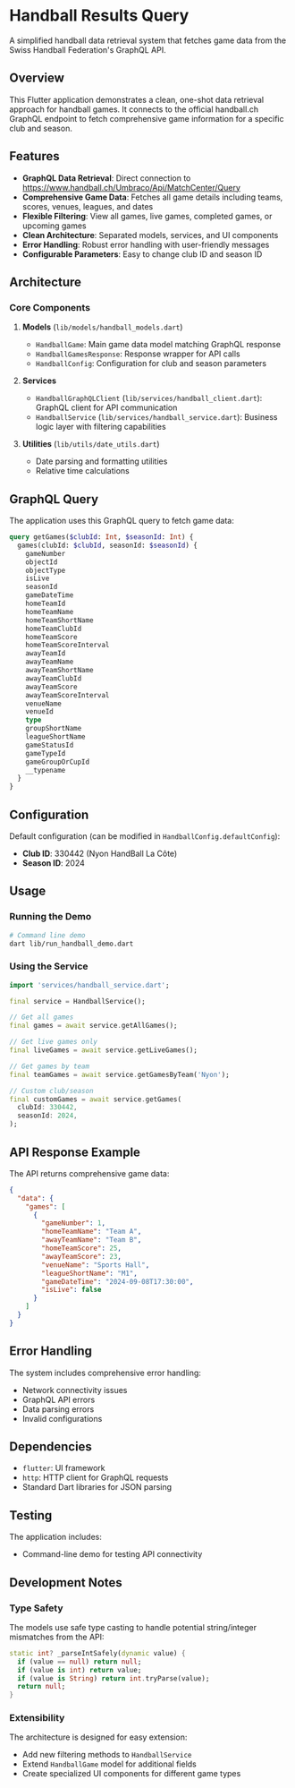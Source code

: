 # Handball Results Query

A simplified handball data retrieval system that fetches game data from the Swiss Handball Federation's GraphQL API.

## Overview

This Flutter application demonstrates a clean, one-shot data retrieval approach for handball games. It connects to the official handball.ch GraphQL endpoint to fetch comprehensive game information for a specific club and season.

## Features

- **GraphQL Data Retrieval**: Direct connection to https://www.handball.ch/Umbraco/Api/MatchCenter/Query
- **Comprehensive Game Data**: Fetches all game details including teams, scores, venues, leagues, and dates
- **Flexible Filtering**: View all games, live games, completed games, or upcoming games
- **Clean Architecture**: Separated models, services, and UI components
- **Error Handling**: Robust error handling with user-friendly messages
- **Configurable Parameters**: Easy to change club ID and season ID

## Architecture

### Core Components

1. **Models** (`lib/models/handball_models.dart`)
   - `HandballGame`: Main game data model matching GraphQL response
   - `HandballGamesResponse`: Response wrapper for API calls
   - `HandballConfig`: Configuration for club and season parameters

2. **Services**
   - `HandballGraphQLClient` (`lib/services/handball_client.dart`): GraphQL client for API communication
   - `HandballService` (`lib/services/handball_service.dart`): Business logic layer with filtering capabilities

4. **Utilities** (`lib/utils/date_utils.dart`)
   - Date parsing and formatting utilities
   - Relative time calculations

## GraphQL Query

The application uses this GraphQL query to fetch game data:

```graphql
query getGames($clubId: Int, $seasonId: Int) {
  games(clubId: $clubId, seasonId: $seasonId) {
    gameNumber
    objectId
    objectType
    isLive
    seasonId
    gameDateTime
    homeTeamId
    homeTeamName
    homeTeamShortName
    homeTeamClubId
    homeTeamScore
    homeTeamScoreInterval
    awayTeamId
    awayTeamName
    awayTeamShortName
    awayTeamClubId
    awayTeamScore
    awayTeamScoreInterval
    venueName
    venueId
    type
    groupShortName
    leagueShortName
    gameStatusId
    gameTypeId
    gameGroupOrCupId
    __typename
  }
}
```

## Configuration

Default configuration (can be modified in `HandballConfig.defaultConfig`):
- **Club ID**: 330442 (Nyon HandBall La Côte)
- **Season ID**: 2024

## Usage

### Running the Demo

```bash
# Command line demo
dart lib/run_handball_demo.dart
```

### Using the Service

```dart
import 'services/handball_service.dart';

final service = HandballService();

// Get all games
final games = await service.getAllGames();

// Get live games only
final liveGames = await service.getLiveGames();

// Get games by team
final teamGames = await service.getGamesByTeam('Nyon');

// Custom club/season
final customGames = await service.getGames(
  clubId: 330442,
  seasonId: 2024,
);
```

## API Response Example

The API returns comprehensive game data:

```json
{
  "data": {
    "games": [
      {
        "gameNumber": 1,
        "homeTeamName": "Team A",
        "awayTeamName": "Team B",
        "homeTeamScore": 25,
        "awayTeamScore": 23,
        "venueName": "Sports Hall",
        "leagueShortName": "M1",
        "gameDateTime": "2024-09-08T17:30:00",
        "isLive": false
      }
    ]
  }
}
```

## Error Handling

The system includes comprehensive error handling:
- Network connectivity issues
- GraphQL API errors
- Data parsing errors
- Invalid configurations

## Dependencies

- `flutter`: UI framework
- `http`: HTTP client for GraphQL requests
- Standard Dart libraries for JSON parsing

## Testing

The application includes:
- Command-line demo for testing API connectivity

## Development Notes

### Type Safety
The models use safe type casting to handle potential string/integer mismatches from the API:

```dart
static int? _parseIntSafely(dynamic value) {
  if (value == null) return null;
  if (value is int) return value;
  if (value is String) return int.tryParse(value);
  return null;
}
```

### Extensibility
The architecture is designed for easy extension:
- Add new filtering methods to `HandballService`
- Extend `HandballGame` model for additional fields
- Create specialized UI components for different game types
